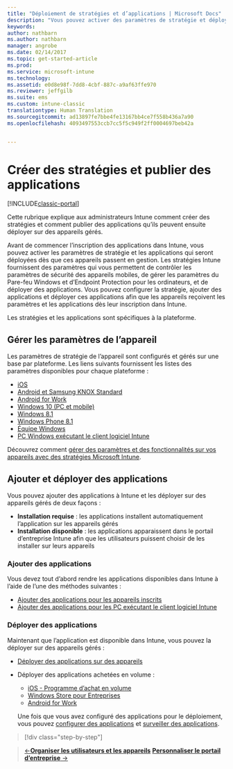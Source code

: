 ```yaml
---
title: "Déploiement de stratégies et d’applications | Microsoft Docs"
description: "Vous pouvez activer des paramètres de stratégie et déployer des applications qui seront appliquées dès que les appareils sont inscrits dans la gestion."
keywords: 
author: nathbarn
ms.author: nathbarn
manager: angrobe
ms.date: 02/14/2017
ms.topic: get-started-article
ms.prod: 
ms.service: microsoft-intune
ms.technology: 
ms.assetid: e0d8e98f-7dd8-4cbf-887c-a9af63ffe970
ms.reviewer: jeffgilb
ms.suite: ems
ms.custom: intune-classic
translationtype: Human Translation
ms.sourcegitcommit: ad13897fe7bbe4fe13167bb4ce7f558b436a7a90
ms.openlocfilehash: 4093497553ccb7cc5f5c949f2ff0004697beb42a


---
```


# <a name="create-policies-and-publish-apps"></a>Créer des stratégies et publier des applications

[!INCLUDE[classic-portal](../includes/classic-portal.md)]

Cette rubrique explique aux administrateurs Intune comment créer des stratégies et comment publier des applications qu’ils peuvent ensuite déployer sur des appareils gérés.

Avant de commencer l’inscription des applications dans Intune, vous pouvez activer les paramètres de stratégie et les applications qui seront déployées dès que ces appareils passent en gestion. Les stratégies Intune fournissent des paramètres qui vous permettent de contrôler les paramètres de sécurité des appareils mobiles, de gérer les paramètres du Pare-feu Windows et d’Endpoint Protection pour les ordinateurs, et de déployer des applications. Vous pouvez configurer la stratégie, ajouter des applications et déployer ces applications afin que les appareils reçoivent les paramètres et les applications dès leur inscription dans Intune.

Les stratégies et les applications sont spécifiques à la plateforme.

## <a name="manage-device-settings"></a>Gérer les paramètres de l’appareil

 Les paramètres de stratégie de l’appareil sont configurés et gérés sur une base par plateforme. Les liens suivants fournissent les listes des paramètres disponibles pour chaque plateforme :

- [iOS](https://docs.microsoft.com/intune/deploy-use/ios-policy-settings-in-microsoft-intune)
- [Android et Samsung KNOX Standard](https://docs.microsoft.com/intune/deploy-use/android-policy-settings-in-microsoft-intune)
- [Android for Work](https://docs.microsoft.com/intune/deploy-use/android-for-work-policy-settings-in-microsoft-intune)
- [Windows 10 (PC et mobile)](https://docs.microsoft.com/intune/deploy-use/windows-10-policy-settings-in-microsoft-intune)
- [Windows 8.1](https://docs.microsoft.com/intune/deploy-use/windows-configuration-policy-settings-in-microsoft-intune)
- [Windows Phone 8.1](https://docs.microsoft.com/intune/deploy-use/windows-phone-8-1-policy-settings-in-microsoft-intune)
- [Équipe Windows](https://docs.microsoft.com/intune/deploy-use/windows-team-configuration-policy-settings-in-microsoft-intune)
- [PC Windows exécutant le client logiciel Intune](https://docs.microsoft.com/intune/deploy-use/policies-to-protect-windows-pcs-in-microsoft-intune)

Découvrez comment [gérer des paramètres et des fonctionnalités sur vos appareils avec des stratégies Microsoft Intune](https://docs.microsoft.com/intune/deploy-use/manage-settings-and-features-on-your-devices-with-microsoft-intune-policies).

## <a name="add-and-deploy-apps"></a>Ajouter et déployer des applications

Vous pouvez ajouter des applications à Intune et les déployer sur des appareils gérés de deux façons :
- **Installation requise** : les applications installent automatiquement l’application sur les appareils gérés
- **Installation disponible** : les applications apparaissent dans le portail d’entreprise Intune afin que les utilisateurs puissent choisir de les installer sur leurs appareils

### <a name="add-apps"></a>Ajouter des applications

Vous devez tout d’abord rendre les applications disponibles dans Intune à l’aide de l’une des méthodes suivantes :
- [Ajouter des applications pour les appareils inscrits](https://docs.microsoft.com/intune/deploy-use/add-apps-for-mobile-devices-in-microsoft-intune)
- [Ajouter des applications pour les PC exécutant le client logiciel Intune](https://docs.microsoft.com/intune/deploy-use/add-apps-for-windows-pcs-in-microsoft-intune)

### <a name="deploy-apps"></a>Déployer des applications

Maintenant que l’application est disponible dans Intune, vous pouvez la déployer sur des appareils gérés :
- [Déployer des applications sur des appareils](https://docs.microsoft.com/intune/deploy-use/deploy-use/deploy-apps-in-microsoft-intune)
- Déployer des applications achetées en volume :
    - [iOS - Programme d’achat en volume](https://docs.microsoft.com/intune/deploy-use/manage-ios-apps-you-purchased-through-a-volume-purchase-program-with-microsoft-intune)
    - [Windows Store pour Entreprises](https://docs.microsoft.com/intune/deploy-use/manage-apps-you-purchased-from-the-windows-store-for-business-with-microsoft-intune)
    - [Android for Work](https://docs.microsoft.com/en-us/Intune/deploy-use/android-for-work-apps)

    Une fois que vous avez configuré des applications pour le déploiement, vous pouvez [configurer des applications](https://docs.microsoft.com/intune/deploy-use/update-apps-using-microsoft-intune) et [surveiller des applications](https://docs.microsoft.com/intune/deploy-use/monitor-apps-in-microsoft-intune).

>[!div class="step-by-step"]

>[&larr;**Organiser les utilisateurs et les appareils**](.\start-with-a-paid-subscription-to-microsoft-intune-step-5.md)       [**Personnaliser le portail d’entreprise** &rarr;](.\start-with-a-paid-subscription-to-microsoft-intune-step-7.md)  



<!--HONumber=Feb17_HO3-->


